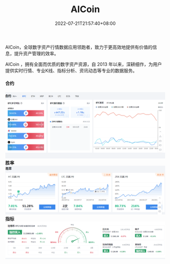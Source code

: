 ﻿---
weight: 
title: "AICoin"
description: "AICoin，全球数字资产行情数据应用领跑者，致力于更高效地提供有价值的信息，提升资产管理的效率"
date: 2022-07-21T21:57:40+08:00
lastmod: 2022-07-21T16:45:40+08:00
draft: false
authors: ["fxx"]
featuredImage: "aicoin.png"
link: "https://www.aicoin.com/"
tags: ["数据收集","AICoin"]
categories: ["navigation"]
navigation: ["数据收集"]
lightgallery: true
toc: true
pinned: false
recommend: false
recommend1: false
---
AICoin，全球数字资产行情数据应用领跑者，致力于更高效地提供有价值的信息，提升资产管理的效率。

AICoin ，拥有全面而优质的数字资产资源，自 2013 年以来，深耕细作，为用户提供实时行情、专业K线、指标分析、资讯动态等专业的数据服务。

#### 合约

#### ![1658336448(1)](1658336448(1).png)胜率![1658336341(1)](1658336341(1).png)指标![1658336168(1)](1658336168(1).png)